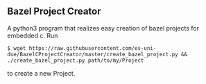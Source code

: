 Bazel Project Creator
---------

A python3 program that realizes easy creation of bazel projects
for embedded c. Run
```
$ wget https://raw.githubusercontent.com/es-uni-due/BazelCProjectCreator/master/create_bazel_project.py && ./create_bazel_project.py path/to/my/Project
```
to create a new Project.
